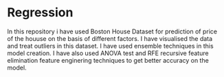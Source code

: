 # Regression


In this repository i have used Boston House Dataset for prediction of price of the houuse on the basis of different factors.
I have visualised the data and treat outliers in this dataset.
I have used ensemble techniques in this model creation.
I have also used ANOVA test and RFE recursive feature elimination feature enginering techniques to get better accuracy on the model.
